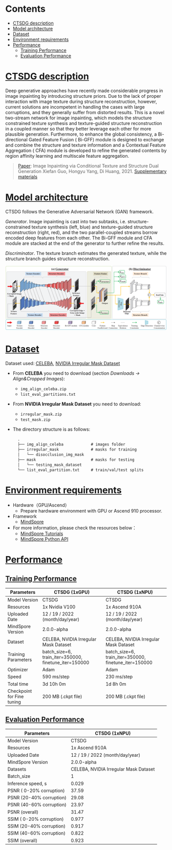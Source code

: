 # Contents <!-- omit in toc -->

- [CTSDG description](#ctsdg-description)
- [Model architecture](#model-architecture)
- [Dataset](#dataset)
- [Environment requirements](#environment-requirements)
- [Performance](#performance)
  - [Training Performance](#training-performance)
  - [Evaluation Performance](#evaluation-performance)

# [CTSDG description](#contents)

Deep generative approaches have recently made considerable progress in image inpainting by introducing
structure priors. Due to the lack of proper interaction with image texture during structure reconstruction, however,
current solutions are incompetent in handling the cases with large corruptions, and they generally suffer from distorted
results. This is a novel two-stream network for image inpainting, which models the structure constrained texture
synthesis and texture-guided structure reconstruction in a coupled manner so that they better leverage each other
for more plausible generation. Furthermore, to enhance the global consistency, a Bi-directional Gated Feature Fusion (
Bi-GFF)
module is designed to exchange and combine the structure and texture information and a Contextual Feature Aggregation (
CFA)
module is developed to refine the generated contents by region affinity learning and multiscale feature aggregation.

> [Paper](https://arxiv.org/pdf/2108.09760.pdf):  Image Inpainting via Conditional Texture and Structure Dual Generation
> Xiefan Guo, Hongyu Yang, Di Huang, 2021.
> [Supplementary materials](https://openaccess.thecvf.com/content/ICCV2021/supplemental/Guo_Image_Inpainting_via_ICCV_2021_supplemental.pdf)

# [Model architecture](#contents)

CTSDG follows the Generative Adversarial Network (GAN) framework.

*Generator*. Image inpainting is cast into two subtasks, i.e. structure-constrained texture synthesis (left, blue) and
texture-guided structure reconstruction (right, red), and the two parallel-coupled streams borrow encoded deep features
from each other. The Bi-GFF module and CFA module are stacked at the end of the generator to further refine the results.

*Discriminator*. The texture branch estimates the generated texture, while the structure branch guides structure
reconstruction.

![ctsdg.png](image/ctsdg.png)

# [Dataset](#contents)

Dataset
used: [CELEBA](http://mmlab.ie.cuhk.edu.hk/projects/CelebA.html), [NVIDIA Irregular Mask Dataset](https://nv-adlr.github.io/publication/partialconv-inpainting)

- From **CELEBA** you need to download (section *Downloads -> Align&Cropped Images*):
    - `img_align_celeba.zip`
    - `list_eval_partitions.txt`
- From **NVIDIA Irregular Mask Dataset** you need to download:
    - `irregular_mask.zip`
    - `test_mask.zip`
- The directory structure is as follows:

  ```text
    .
    ├── img_align_celeba            # images folder
    ├── irregular_mask              # masks for training
    │   └── disocclusion_img_mask
    ├── mask                        # masks for testing
    │   └── testing_mask_dataset
    └── list_eval_partition.txt     # train/val/test splits
  ```

# [Environment requirements](#contents)

- Hardware（GPU/Ascend）
    - Prepare hardware environment with GPU or Ascend 910 processor.
- Framework
    - [MindSpore](https://gitee.com/mindspore/mindspore)
- For more information, please check the resources below：
    - [MindSpore Tutorials](https://www.mindspore.cn/tutorials/en/master/index.html)
    - [MindSpore Python API](https://www.mindspore.cn/docs/en/master/index.html)

# [Performance](#contents)

## [Training Performance](#contents)

| Parameters                 | CTSDG (1xGPU)                                          | CTSDG (1xNPU)                                         |
|----------------------------|--------------------------------------------------------|-------------------------------------------------------|
| Model Version              | CTSDG                                                  | CTSDG                                                 |
| Resources                  | 1x Nvidia V100                                         | 1x Ascend 910A                                        |
| Uploaded Date              | 12 / 19 / 2022 (month/day/year)                        | 12 / 19 / 2022 (month/day/year)                       |
| MindSpore Version          | 2.0.0-alpha                                            | 2.0.0-alpha                                           |
| Dataset                    | CELEBA, NVIDIA Irregular Mask Dataset                  | CELEBA, NVIDIA Irregular Mask Dataset                 |
| Training Parameters        | batch_size=6, train_iter=350000, finetune_iter=150000  | batch_size=6, train_iter=350000, finetune_iter=150000 |
| Optimizer                  | Adam                                                   | Adam                                                  |
| Speed                      | 590 ms/step                                            | 230 ms/step                                           |
| Total time                 | 3d 10h 0m                                              | 1d 8h 0m                                              |
| Checkpoint for Fine tuning | 200 MB (.ckpt file)                                    | 200 MB (.ckpt file)                                   |


## [Evaluation Performance](#contents)

| Parameters               | CTSDG (1xNPU)                         |
|--------------------------|---------------------------------------|
| Model Version            | CTSDG                                 |
| Resources                | 1x Ascend 910A                        |
| Uploaded Date            | 12 / 19 / 2022 (month/day/year)       |
| MindSpore Version        | 2.0.0-alpha                           |
| Datasets                 | CELEBA, NVIDIA Irregular Mask Dataset |
| Batch_size               | 1                                     |
| Inference speed, s       | 0.029                                 |
| PSNR ( 0-20% corruption) | 37.59                                 |
| PSNR (20-40% corruption) | 29.08                                 |
| PSNR (40-60% corruption) | 23.97                                 |
| PSNR (overall)           | 31.47                                 |
| SSIM ( 0-20% corruption) | 0.977                                 |
| SSIM (20-40% corruption) | 0.917                                 |
| SSIM (40-60% corruption) | 0.822                                 |
| SSIM (overall)           | 0.923                                 |
